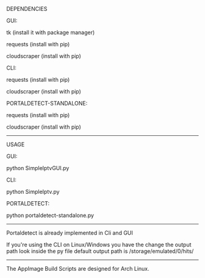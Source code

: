 DEPENDENCIES

GUI:

tk (install it with package manager)

requests (install with pip)

cloudscraper (install with pip)

CLI:

requests (install with pip)

cloudscraper (install with pip)

PORTALDETECT-STANDALONE:

requests (install with pip)

cloudscraper (install with pip)

-----------
USAGE

GUI:

python SimpleIptvGUI.py

CLI:

python SimpleIptv.py

PORTALDETECT:

python portaldetect-standalone.py

-----------
Portaldetect is already implemented in Cli and GUI

If you're using the CLI on Linux/Windows you have the change the output path look inside the py file default output path is /storage/emulated/0/hits/

-----------
The AppImage Build Scripts are designed for Arch Linux.
